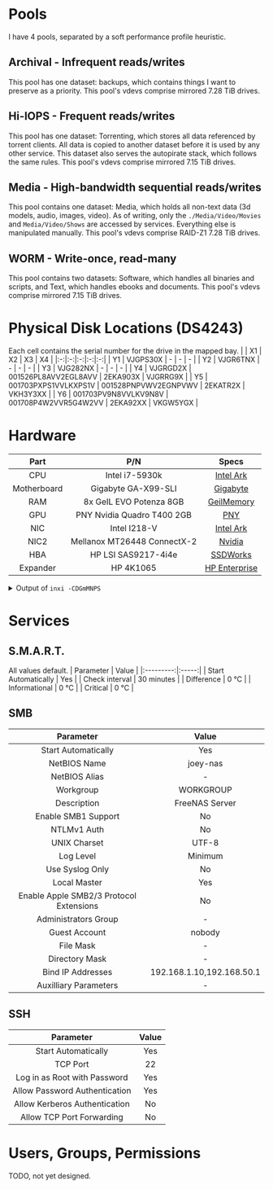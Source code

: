 # Pools
I have 4 pools, separated by a soft performance profile heuristic.
## Archival - Infrequent reads/writes
This pool has one dataset: backups, which contains things I want to preserve as a priority.
This pool's vdevs comprise mirrored 7.28 TiB drives.
## Hi-IOPS - Frequent reads/writes
This pool has one dataset: Torrenting, which stores all data referenced by torrent clients. All data is copied to another dataset before it is used by any other service. This dataset also serves the autopirate stack, which follows the same rules. 
This pool's vdevs comprise mirrored 7.15 TiB drives.
## Media - High-bandwidth sequential reads/writes
This pool contains one dataset: Media, which holds all non-text data (3d models, audio, images, video). As of writing, only the `./Media/Video/Movies` and `Media/Video/Shows` are accessed by services. Everything else is manipulated manually.
This pool's vdevs comprise RAID-Z1 7.28 TiB drives.
## WORM - Write-once, read-many
This pool contains two datasets: Software, which handles all binaries and scripts, and Text, which handles ebooks and documents.
This pool's vdevs comprise mirrored 7.15 TiB drives.

# Physical Disk Locations (DS4243)
Each cell contains the serial number for the drive in the mapped bay.
|  | X1 | X2 | X3 | X4 |
|:-:|:-:|:-:|:-:|:-:|
| Y1 | VJGPS30X             | -                    | - | - | 
| Y2 | VJGR6TNX             | -                    | - | - | 
| Y3 | VJG282NX             | -                    | - | - | 
| Y4 | VJGRGD2X             | 001526PL8AVV2EGL8AVV | 2EKA903X | VJGRRG9X |
| Y5 | 001703PXPS1VVLKXPS1V | 001528PNPVWV2EGNPVWV | 2EKATR2X | VKH3Y3XX |
| Y6 | 001703PV9N8VVLKV9N8V | 001708P4W2VVR5G4W2VV | 2EKA92XX | VKGW5YGX |

# Hardware
| Part | P/N | Specs |
|:----:|:---:|:-----:|
| CPU | Intel i7-5930k | [Intel Ark](https://www.intel.com/content/www/us/en/products/sku/82931/intel-core-i75930k-processor-15m-cache-up-to-3-70-ghz/specifications.html) |
| Motherboard | Gigabyte GA-X99-SLI | [Gigabyte](https://www.gigabyte.com/Motherboard/GA-X99-SLI-rev-10/sp#sp) |
| RAM | 8x GeIL EVO Potenza 8GB | [GeilMemory](http://www.geilmemory.com/product/?id=22) |
| GPU | PNY Nvidia Quadro T400 2GB | [PNY](https://www.pny.com/nvidia-t400) |
| NIC | Intel I218-V | [Intel Ark](https://ark.intel.com/content/www/us/en/ark/products/71305/intel-ethernet-connection-i218v.html)
| NIC2 | Mellanox MT26448 ConnectX-2 | [Nvidia](https://network.nvidia.com/related-docs/prod_adapter_cards/ConnectX-2_QSFP_IB_and_%20SFP_10GigE_Card_User_Manual_MHZH29.pdf)
| HBA | HP LSI SAS9217-4i4e | [SSDWorks](https://www.ssdworks.com/datasheets/LSI_SAS9217-4i4e_PB.pdf) |
| Expander | HP 4K1065 | [HP Enterprise](https://support.hpe.com/hpesc/public/docDisplay?docId=emr_na-c04495958) |

<details>
<summary>Output of <code>inxi -CDGmMNPS</code></summary>
<pre><code>
System:    Host: joey-nas.local Kernel: FreeBSD 12.2-RELEASE-p3 amd64 bits: 64 Console: tty pts/0 OS: FreeBSD 12.2-RELEASE-p3 
Machine:   Type: Desktop Mobo: Gigabyte model: X99-SLI-CF v: x.x serial: N/A UEFI: American Megatrends v: F24a rev: 5.6 
           date: 01/11/2018 
Memory:    RAM: total: 63.79 GiB used: 62.25 GiB (97.6%) 
           Array-1: capacity: 512 GiB note: check slots: 8 EC: None 
           Device-1: DIMM_A1 size: 8 GiB speed: 2133 MT/s 
           Device-2: DIMM_A2 size: 8 GiB speed: 2133 MT/s 
           Device-3: DIMM_B1 size: 8 GiB speed: 2133 MT/s 
           Device-4: DIMM_B2 size: 8 GiB speed: 2133 MT/s 
           Device-5: DIMM_C1 size: 8 GiB speed: 2133 MT/s 
           Device-6: DIMM_C2 size: 8 GiB speed: 2133 MT/s 
           Device-7: DIMM_D1 size: 8 GiB speed: 2133 MT/s 
           Device-8: DIMM_D2 size: 8 GiB speed: 2133 MT/s 
CPU:       Info: 12-Core model: Intel Core i7-5930K bits: 64 type: MCP cache: L2: 1.5 MiB note: check 
           Speed: 3500 MHz min/max: N/A Core speed (MHz): N/A 
Graphics:  Device-1: NVIDIA GK208B [GeForce GT 710] driver: vgapci 
           Display: server: No display server data found. Headless machine? tty: 177x51 
           Message: Unable to show advanced data. Required tool glxinfo missing. 
Network:   Device-1: Intel Ethernet I218-V driver: em 
           Device-2: Mellanox MT26448 [ConnectX EN 10GigE PCIe 2.0 5GT/s] driver: mlx4_core 
Drives:    Local Storage: total: raw: 123.17 TiB usable: 85.52 TiB used: 26.49 TiB (31.0%) 
           ID-1: /dev/ada0 vendor: Intel model: SSDSCKGW080A4 DC31 size: 74.53 GiB scheme: GPT 
           ID-2: /dev/da0 vendor: Western Digital model: ATA WDC WD80EZAZ-11T 0A83 size: 7.28 TiB scheme: GPT 
           ID-3: /dev/da1 vendor: Seagate model: ATA ST8000DM004-2CX1 0001 size: 7.28 TiB scheme: GPT 
           ID-4: /dev/da10 vendor: HGST (Hitachi) model: HUH728080AL4200 A7D8 size: 7.28 TiB scheme: GPT 
           ID-5: /dev/da11 vendor: Hitachi model: HUH72808CLAR8000 M7K0 size: 7.28 TiB scheme: GPT 
           ID-6: /dev/da12 vendor: Hitachi model: HUH72808CLAR8000 M7K0 size: 7.28 TiB 
           ID-7: /dev/da13 vendor: HGST (Hitachi) model: H7280A520SUN8.0T PD51 size: 7.15 TiB 
           ID-8: /dev/da14 vendor: Hitachi model: HUH72808CLAR8000 M7K0 size: 7.28 TiB scheme: GPT 
           ID-9: /dev/da15 vendor: Hitachi model: HUH72808CLAR8000 M7K0 size: 7.28 TiB scheme: GPT 
           ID-10: /dev/da16 vendor: Hitachi model: HUH72808CLAR8000 M7K0 size: 7.28 TiB 
           ID-11: /dev/da2 vendor: HGST (Hitachi) model: H7280A520SUN8.0T PD51 size: 7.15 TiB scheme: GPT 
           ID-12: /dev/da3 vendor: HGST (Hitachi) model: H7280A520SUN8.0T PD51 size: 7.15 TiB scheme: GPT 
           ID-13: /dev/da4 vendor: HGST (Hitachi) model: HUH728080AL4200 A7D8 size: 7.28 TiB scheme: GPT 
           ID-14: /dev/da5 vendor: Hitachi model: HUH72808CLAR8000 M7K0 size: 7.28 TiB scheme: GPT 
           ID-15: /dev/da6 vendor: HGST (Hitachi) model: H7280A520SUN8.0T PAG1 size: 7.15 TiB scheme: GPT 
           ID-16: /dev/da7 vendor: HGST (Hitachi) model: H7280A520SUN8.0T PAG1 size: 7.15 TiB scheme: GPT 
           ID-17: /dev/da8 vendor: HGST (Hitachi) model: HUH728080AL4200 A7D8 size: 7.28 TiB scheme: GPT 
           ID-18: /dev/da9 vendor: Hitachi model: HUH72808CLAR8000 M7K0 size: 7.28 TiB scheme: GPT 
Partition: ID-1: / size: 62.24 GiB used: 26.84 GiB (43.1%) fs: zfs logical: freenas-boot/ROOT/FreeNAS-12.0-U2 
           ID-2: swap-1 size: 2 GiB used: 0 KiB (0.0%) fs: swap dev: /dev/mirror/swap0.eli 
           ID-3: swap-2 size: 2 GiB used: 0 KiB (0.0%) fs: swap dev: /dev/mirror/swap1.eli 
           ID-4: swap-3 size: 2 GiB used: 0 KiB (0.0%) fs: swap dev: /dev/mirror/swap2.eli 
           ID-5: swap-4 size: 2 GiB used: 0 KiB (0.0%) fs: swap dev: /dev/mirror/swap3.eli 
           ID-6: swap-5 size: 2 GiB used: 0 KiB (0.0%) fs: swap dev: /dev/mirror/swap4.eli
</code></pre>
</details>

# Services
## S.M.A.R.T.
All values default. 
| Parameter | Value |
|:---------:|:-----:|
| Start Automatically | Yes |
| Check interval | 30 minutes |
| Difference | 0 &deg;C |
| Informational | 0 &deg;C |
| Critical | 0 &deg;C |

## SMB
| Parameter | Value |
|:---------:|:-----:|
| Start Automatically | Yes |
| NetBIOS Name | joey-nas |
| NetBIOS Alias | - |
| Workgroup | WORKGROUP |
| Description | FreeNAS Server |
| Enable SMB1 Support | No |
| NTLMv1 Auth | No |
| UNIX Charset | UTF-8 | 
| Log Level | Minimum |
| Use Syslog Only | No |
| Local Master | Yes |
| Enable Apple SMB2/3 Protocol Extensions | No |
| Administrators Group | - |
| Guest Account | nobody |
| File Mask | - |
| Directory Mask | - |
| Bind IP Addresses | 192.168.1.10,192.168.50.1 |
| Auxilliary Parameters | - |

## SSH
| Parameter | Value |
|:---------:|:-----:|
| Start Automatically | Yes |
| TCP Port | 22 |
| Log in as Root with Password | Yes |
| Allow Password Authentication | Yes |
| Allow Kerberos Authentication | No |
| Allow TCP Port Forwarding | No |

# Users, Groups, Permissions
TODO, not yet designed.